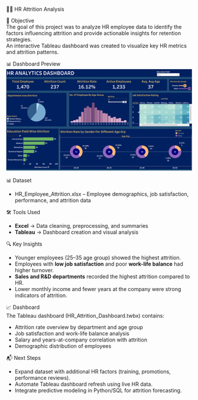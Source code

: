 🧑‍💼 HR Attrition Analysis

📌 Objective  
The goal of this project was to analyze HR employee data to identify the factors influencing attrition and provide actionable insights for retention strategies.  
An interactive Tableau dashboard was created to visualize key HR metrics and attrition patterns.

📊 Dashboard Preview  
![Dashboard Screenshot](dashboard.png)

📊 Dataset  
- HR_Employee_Attrition.xlsx – Employee demographics, job satisfaction, performance, and attrition data  

🛠️ Tools Used  
- **Excel** → Data cleaning, preprocessing, and summaries  
- **Tableau** → Dashboard creation and visual analysis  

🔍 Key Insights  
- Younger employees (25–35 age group) showed the highest attrition.  
- Employees with **low job satisfaction** and poor **work-life balance** had higher turnover.  
- **Sales and R&D departments** recorded the highest attrition compared to HR.  
- Lower monthly income and fewer years at the company were strong indicators of attrition.  

📈 Dashboard  
The Tableau dashboard (HR_Attrition_Dashboard.twbx) contains:  
- Attrition rate overview by department and age group  
- Job satisfaction and work-life balance analysis  
- Salary and years-at-company correlation with attrition  
- Demographic distribution of employees  

📬 Next Steps  
- Expand dataset with additional HR factors (training, promotions, performance reviews).  
- Automate Tableau dashboard refresh using live HR data.  
- Integrate predictive modeling in Python/SQL for attrition forecasting.  
